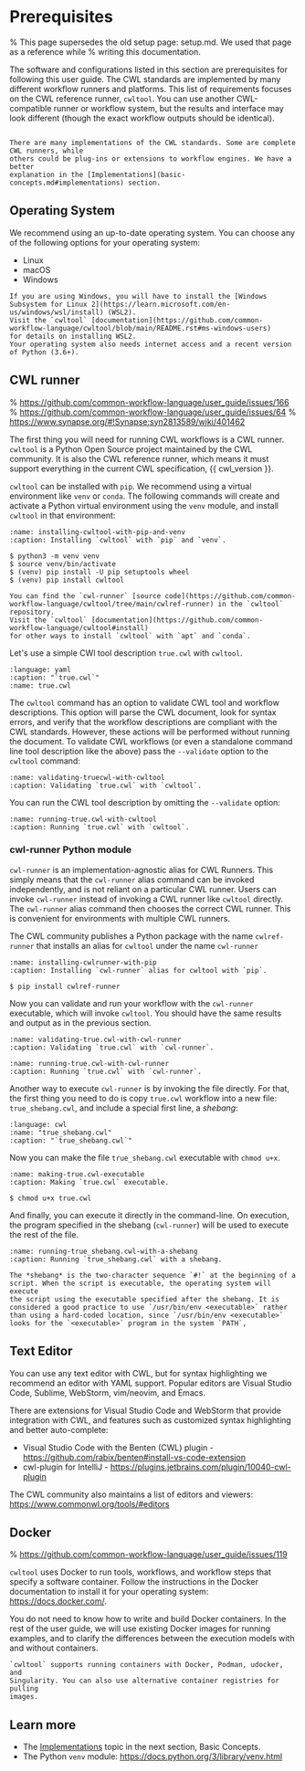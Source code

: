 # Prerequisites

% This page supersedes the old setup page: setup.md. We used that page as a reference while
% writing this documentation.

The software and configurations listed in this section are prerequisites for
following this user guide. The CWL standards are implemented by many different
workflow runners and platforms. This list of requirements focuses on the CWL reference runner,
`cwltool`. You can use another CWL-compatible runner or workflow system, but the results and
interface may look different (though the exact workflow outputs should be identical).

```{admonition} CWL Implementations

There are many implementations of the CWL standards. Some are complete CWL runners, while
others could be plug-ins or extensions to workflow engines. We have a better
explanation in the [Implementations](basic-concepts.md#implementations) section.
```

## Operating System

We recommend using an up-to-date operating system. You can choose any
of the following options for your operating system:

- Linux
- macOS
- Windows

```{note}
If you are using Windows, you will have to install the [Windows Subsystem for Linux 2](https://learn.microsoft.com/en-us/windows/wsl/install) (WSL2).
Visit the `cwltool` [documentation](https://github.com/common-workflow-language/cwltool/blob/main/README.rst#ms-windows-users)
for details on installing WSL2.
Your operating system also needs internet access and a recent version of Python (3.6+).
```

## CWL runner

% https://github.com/common-workflow-language/user_guide/issues/166
% https://github.com/common-workflow-language/user_guide/issues/64
% https://www.synapse.org/#!Synapse:syn2813589/wiki/401462

The first thing you will need for running CWL workflows is a CWL runner.
`cwltool` is a Python Open Source project maintained by the CWL community. It
is also the CWL reference runner, which means it must support everything in the
current CWL specification, {{ cwl_version }}.

`cwltool` can be installed with `pip`. We recommend using a virtual environment
like `venv` or `conda`. The following commands will create and activate a Python
virtual environment using the `venv` module, and install `cwltool` in that
environment:

```{code-block} console
:name: installing-cwltool-with-pip-and-venv
:caption: Installing `cwltool` with `pip` and `venv`.

$ python3 -m venv venv
$ source venv/bin/activate
$ (venv) pip install -U pip setuptools wheel
$ (venv) pip install cwltool
```

```{note}
You can find the `cwl-runner` [source code](https://github.com/common-workflow-language/cwltool/tree/main/cwlref-runner) in the `cwltool` repository.
Visit the `cwltool` [documentation](https://github.com/common-workflow-language/cwltool#install)
for other ways to install `cwltool` with `apt` and `conda`.
```
Let's use a simple CWl tool description `true.cwl` with `cwltool`.

```{literalinclude} /_includes/cwl/true.cwl
:language: yaml
:caption: "`true.cwl`"
:name: true.cwl
```

The `cwltool` command has an option to validate CWL tool and workflow descriptions. This option will parse the
CWL document, look for syntax errors, and verify that the workflow descriptions are compliant
with the CWL standards. However, these actions will be performed without running the document. To validate CWL workflows (or even a
standalone command line tool description like the above) pass the `--validate` option
to the `cwltool` command:

```{runcmd} cwltool --validate true.cwl
:name: validating-truecwl-with-cwltool
:caption: Validating `true.cwl` with `cwltool`.
```

You can run the CWL tool description by omitting the `--validate` option:

```{runcmd} cwltool true.cwl
:name: running-true.cwl-with-cwltool
:caption: Running `true.cwl` with `cwltool`.
```

### cwl-runner Python module

`cwl-runner` is an implementation-agnostic alias for CWL Runners. This simply means that the `cwl-runner` alias command can be invoked independently, and is not reliant on a particular CWL runner.
Users can invoke `cwl-runner` instead of invoking a CWL runner like `cwltool`
directly. The `cwl-runner` alias command then chooses the correct CWL runner.
This is convenient for environments with multiple CWL runners.

The CWL community publishes a Python package with the name `cwlref-runner` that installs
an alias for `cwltool` under the name `cwl-runner`

```{code-block} console
:name: installing-cwlrunner-with-pip
:caption: Installing `cwl-runner` alias for cwltool with `pip`.

$ pip install cwlref-runner
```

Now you can validate and run your workflow with the `cwl-runner` executable,
which will invoke `cwltool`. You should have the same results and output
as in the previous section.

```{runcmd} cwl-runner --validate true.cwl
:name: validating-true.cwl-with-cwl-runner
:caption: Validating `true.cwl` with `cwl-runner`.
```

```{runcmd} cwl-runner true.cwl
:name: running-true.cwl-with-cwl-runner
:caption: Running `true.cwl` with `cwl-runner`.
```

Another way to execute `cwl-runner` is by invoking the file directly. For that,
the first thing you need to do is copy `true.cwl` workflow into a new file:
`true_shebang.cwl`, and include a special first line, a *shebang*:

```{literalinclude} /_includes/cwl/true_shebang.cwl
:language: cwl
:name: "true_shebang.cwl"
:caption: "`true_shebang.cwl`"
```

Now you can make the file `true_shebang.cwl` executable with `chmod u+x`.

```{code-block} console
:name: making-true.cwl-executable
:caption: Making `true.cwl` executable.

$ chmod u+x true.cwl
```

And finally, you can execute it directly in the command-line. On execution, the program
specified in the shebang (`cwl-runner`) will be used to execute the
rest of the file.

```{runcmd} ./true_shebang.cwl
:name: running-true_shebang.cwl-with-a-shebang
:caption: Running `true_shebang.cwl` with a shebang.
```

```{note}
The *shebang* is the two-character sequence `#!` at the beginning of a
script. When the script is executable, the operating system will execute
the script using the executable specified after the shebang. It is
considered a good practice to use `/usr/bin/env <executable>` rather than using a hard-coded location, since `/usr/bin/env <executable>`
looks for the `<executable>` program in the system `PATH`, 
```

## Text Editor

You can use any text editor with CWL, but for syntax highlighting we recommend
an editor with YAML support. Popular editors are Visual Studio Code, Sublime,
WebStorm, vim/neovim, and Emacs.

There are extensions for Visual Studio Code and WebStorm that provide
integration with CWL, and features such as customized syntax highlighting and better
auto-complete:

- Visual Studio Code with the Benten (CWL) plugin - <https://github.com/rabix/benten#install-vs-code-extension>
- cwl-plugin for IntelliJ - <https://plugins.jetbrains.com/plugin/10040-cwl-plugin>

The CWL community also maintains a list of editors and viewers:
<https://www.commonwl.org/tools/#editors>

## Docker

% https://github.com/common-workflow-language/user_guide/issues/119

`cwltool` uses Docker to run tools, workflows, and workflow steps that specify a software container.
Follow the instructions in the Docker documentation to install it for your
operating system: <https://docs.docker.com/>.

You do not need to know how to write and build Docker containers. In the
rest of the user guide, we will use existing Docker images for running
examples, and to clarify the differences between the execution models
with and without containers.

```{note}
`cwltool` supports running containers with Docker, Podman, udocker, and
Singularity. You can also use alternative container registries for pulling
images.
```

## Learn more

- The [Implementations](basic-concepts.md#implementations) topic in the next section, Basic Concepts.
- The Python `venv` module: <https://docs.python.org/3/library/venv.html>
